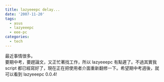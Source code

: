 ```yaml
---
title: lazyeeepc delay...
date: '2007-11-20'
tags:
  - asus
  - lazyeeepc
  - eee-pc
categories:
  - tech
---
```

最近事情很多。  
要期中考，要趕論文，又正忙著找工作，所以 lazyeeepc 有點遲了。不過其實我 script 都已經寫好了，現在正在把使用者介面重新翻修一下。希望期中考週後，就可以看到 lazyeeepc 0.0.4!